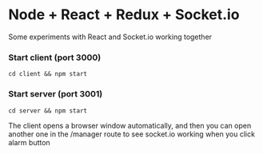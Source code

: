 # Node + React + Redux + Socket.io

Some experiments with React and Socket.io working together

### Start client (port 3000)
```shell
cd client && npm start
```

### Start server (port 3001)
```shell
cd server && npm start
```

The client opens a browser window automatically, and then you can open another one in the /manager route to see socket.io working when you click alarm button
